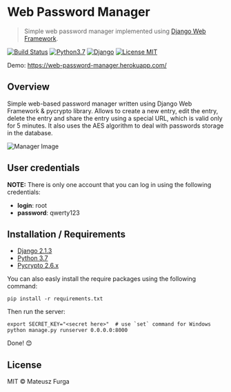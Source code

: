 # Web Password Manager 
> Simple web password manager implemented using [Django Web Framework](https://www.djangoproject.com/).

[![Build Status](https://travis-ci.org/mfurga/chip8.svg?branch=master)](https://travis-ci.org/mfurga/web-password-manager)
[![Python3.7](https://img.shields.io/badge/python-3.7-blue.svg)](https://www.python.org/downloads/)
[![Django](https://img.shields.io/badge/django-2.1.3-green.svg)](https://www.djangoproject.com/)
[![License MIT](https://img.shields.io/badge/license-MIT-%237900CA.svg)](https://github.com/mfurga/web-password-manager/blob/master/LICENSE)

Demo: https://web-password-manager.herokuapp.com/

## Overview
Simple web-based password manager written using Django Web Framework & pycrypto library. Allows to create a new entry, edit the entry, delete the entry and share the entry using a special URL, which is valid only for 5 minutes. It also uses the AES algorithm to deal with passwords storage in the database.

![Manager Image](https://raw.githubusercontent.com/mfurga/web-password-manager/master/demo.png)

## User credentials
**NOTE:** There is only one account that you can log in using the following credentials:
* **login**: root
* **password**: qwerty123

## Installation / Requirements

- [Django 2.1.3](https://www.djangoproject.com/)
- [Python 3.7](https://www.python.org/downloads/)
- [Pycrypto 2.6.x](https://pypi.org/project/pycrypto/)

You can also easly install the require packages using the following command:
```
pip install -r requirements.txt
```
Then run the server:
```
export SECRET_KEY="<secret here>"  # use `set` command for Windows
python manage.py runserver 0.0.0.0:8000
```

Done! 😊

## License
MIT © Mateusz Furga